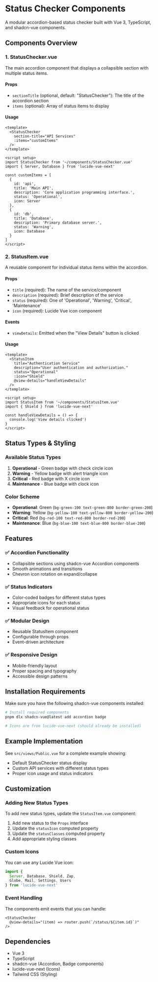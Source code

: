# Status Checker Components

A modular accordion-based status checker built with Vue 3, TypeScript, and shadcn-vue components.

## Components Overview

### 1. StatusChecker.vue
The main accordion component that displays a collapsible section with multiple status items.

#### Props
- `sectionTitle` (optional, default: "StatusChecker"): The title of the accordion section
- `items` (optional): Array of status items to display

#### Usage
```vue
<template>
  <StatusChecker 
    section-title="API Services"
    :items="customItems"
  />
</template>

<script setup>
import StatusChecker from '~/components/StatusChecker.vue'
import { Server, Database } from 'lucide-vue-next'

const customItems = [
  {
    id: 'api',
    title: 'Main API',
    description: 'Core application programming interface.',
    status: 'Operational',
    icon: Server
  },
  {
    id: 'db',
    title: 'Database',
    description: 'Primary database server.',
    status: 'Warning',
    icon: Database
  }
]
</script>
```

### 2. StatusItem.vue
A reusable component for individual status items within the accordion.

#### Props
- `title` (required): The name of the service/component
- `description` (required): Brief description of the service
- `status` (required): One of 'Operational', 'Warning', 'Critical', 'Maintenance'
- `icon` (required): Lucide Vue icon component

#### Events
- `viewDetails`: Emitted when the "View Details" button is clicked

#### Usage
```vue
<template>
  <StatusItem
    title="Authentication Service"
    description="User authentication and authorization."
    status="Operational"
    :icon="Shield"
    @view-details="handleViewDetails"
  />
</template>

<script setup>
import StatusItem from '~/components/StatusItem.vue'
import { Shield } from 'lucide-vue-next'

const handleViewDetails = () => {
  console.log('View details clicked')
}
</script>
```

## Status Types & Styling

### Available Status Types
1. **Operational** - Green badge with check circle icon
2. **Warning** - Yellow badge with alert triangle icon
3. **Critical** - Red badge with X circle icon  
4. **Maintenance** - Blue badge with clock icon

### Color Scheme
- **Operational**: Green (`bg-green-100 text-green-800 border-green-200`)
- **Warning**: Yellow (`bg-yellow-100 text-yellow-800 border-yellow-200`)
- **Critical**: Red (`bg-red-100 text-red-800 border-red-200`)
- **Maintenance**: Blue (`bg-blue-100 text-blue-800 border-blue-200`)

## Features

### ✅ Accordion Functionality
- Collapsible sections using shadcn-vue Accordion components
- Smooth animations and transitions
- Chevron icon rotation on expand/collapse

### ✅ Status Indicators
- Color-coded badges for different status types
- Appropriate icons for each status
- Visual feedback for operational status

### ✅ Modular Design
- Reusable StatusItem component
- Configurable through props
- Event-driven architecture

### ✅ Responsive Design
- Mobile-friendly layout
- Proper spacing and typography
- Accessible design patterns

## Installation Requirements

Make sure you have the following shadcn-vue components installed:

```bash
# Install required components
pnpm dlx shadcn-vue@latest add accordion badge

# Icons are from lucide-vue-next (should already be installed)
```

## Example Implementation

See `src/views/Public.vue` for a complete example showing:
- Default StatusChecker status display
- Custom API services with different status types
- Proper icon usage and status indicators

## Customization

### Adding New Status Types
To add new status types, update the `StatusItem.vue` component:

1. Add new status to the `Props` interface
2. Update the `statusIcon` computed property
3. Update the `statusClasses` computed property
4. Add appropriate styling classes

### Custom Icons
You can use any Lucide Vue icon:

```typescript
import { 
  Server, Database, Shield, Zap, 
  Globe, Mail, Settings, Users 
} from 'lucide-vue-next'
```

### Event Handling
The components emit events that you can handle:

```vue
<StatusChecker 
  @view-details="(item) => router.push(`/status/${item.id}`)"
/>
```

## Dependencies

- Vue 3
- TypeScript
- shadcn-vue (Accordion, Badge components)
- lucide-vue-next (Icons)
- Tailwind CSS (Styling) 